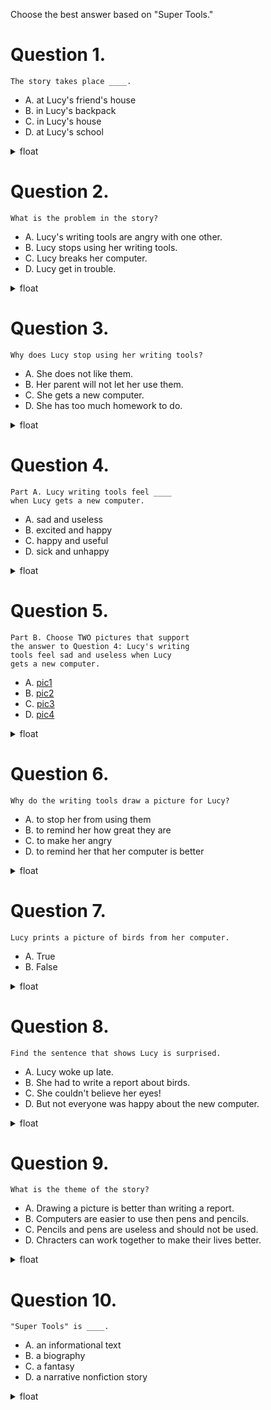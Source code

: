 Choose the best answer based on "Super Tools."

# Question 1.
```
The story takes place ____.
```

- A. at Lucy's friend's house
- B. in Lucy's backpack
- C. in Lucy's house
- D. at Lucy's school

<details>
<summary>float</summary>

C
</details>

# Question 2.
```
What is the problem in the story?
```

- A. Lucy's writing tools are angry with one other.
- B. Lucy stops using her writing tools.
- C. Lucy breaks her computer.
- D. Lucy get in trouble.

<details>
<summary>float</summary>

B
</details>

# Question 3.
```
Why does Lucy stop using her writing tools?
```

- A. She does not like them.
- B. Her parent will not let her use them.
- C. She gets a new computer.
- D. She has too much homework to do.

<details>
<summary>float</summary>

C
</details>

# Question 4.
```
Part A. Lucy writing tools feel ____
when Lucy gets a new computer.
```

- A. sad and useless
- B. excited and happy
- C. happy and useful
- D. sick and unhappy

<details>
<summary>float</summary>

A
</details>

# Question 5.
```
Part B. Choose TWO pictures that support
the answer to Question 4: Lucy's writing
tools feel sad and useless when Lucy
gets a new computer.
```

- A. [pic1](./img/lesson08_05_01.png)
- B. [pic2](./img/lesson08_05_02.png)
- C. [pic3](./img/lesson08_05_03.png)
- D. [pic4](./img/lesson08_05_04.png)

<details>
<summary>float</summary>

A  
C
</details>

# Question 6.
```
Why do the writing tools draw a picture for Lucy?
```

- A. to stop her from using them
- B. to remind her how great they are
- C. to make her angry
- D. to remind her that her computer is better

<details>
<summary>float</summary>

B
</details>

# Question 7.
```
Lucy prints a picture of birds from her computer.
```

- A. True
- B. False

<details>
<summary>float</summary>

B
</details>

# Question 8.
```
Find the sentence that shows Lucy is surprised.
```

- A. Lucy woke up late.
- B. She had to write a report about birds.
- C. She couldn't believe her eyes!
- D. But not everyone was happy about the new computer.

<details>
<summary>float</summary>

C
</details>

# Question 9.
```
What is the theme of the story?
```

- A. Drawing a picture is better than writing a report.
- B. Computers are easier to use then pens and pencils.
- C. Pencils and pens are useless and should not be used.
- D. Chracters can work together to make their lives better.

<details>
<summary>float</summary>

D
</details>

# Question 10.
```
"Super Tools" is ____.
```

- A. an informational text
- B. a biography
- C. a fantasy
- D. a narrative nonfiction story

<details>
<summary>float</summary>

C
</details>